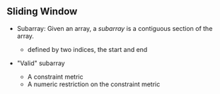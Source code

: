 ## Sliding Window

- Subarray: Given an array, a *subarray* is a contiguous section of the array. 
        
    - defined by two indices, the start and end


- "Valid" subarray

    - A constraint metric
    - A numeric restriction on the constraint metric

